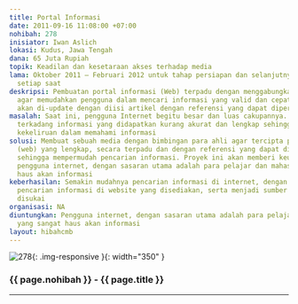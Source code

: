 ```yaml
---
title: Portal Informasi
date: 2011-09-16 11:08:00 +07:00
nohibah: 278
inisiator: Iwan Aslich
lokasi: Kudus, Jawa Tengah
dana: 65 Juta Rupiah
topik: Keadilan dan kesetaraan akses terhadap media
lama: Oktober 2011 – Februari 2012 untuk tahap persiapan dan selanjutnya akan di-update
  setiap saat
deskripsi: Pembuatan portal informasi (Web) terpadu dengan menggabungkan semua kategori
  agar memudahkan pengguna dalam mencari informasi yang valid dan cepat. Portal ini
  akan di-update dengan diisi artikel dengan referensi yang dapat dipercaya
masalah: Saat ini, pengguna Internet begitu besar dan luas cakupannya. Akan tetapi,
  terkadang informasi yang didapatkan kurang akurat dan lengkap sehingga dapat menimbulkan
  kekeliruan dalam memahami informasi
solusi: Membuat sebuah media dengan bimbingan para ahli agar tercipta portal informasi
  (web) yang lengkap, secara terpadu dan dengan referensi yang dapat dipertanggungjawabkan
  sehingga mempermudah pencarian informasi. Proyek ini akan memberi keuntungan kepada
  pengguna internet, dengan sasaran utama adalah para pelajar dan mahasiswa yang sangat
  haus akan informasi
keberhasilan: Semakin mudahnya pencarian informasi di internet, dengan semakin banyaknya
  pencarian informasi di website yang disediakan, serta menjadi sumber referensi yang
  disukai
organisasi: NA
diuntungkan: Pengguna internet, dengan sasaran utama adalah para pelajar dan mahasiswa
  yang sangat haus akan informasi
layout: hibahcmb
---
```


![278](/static/img/hibahcmb/278.png){: .img-responsive }{: width="350" }

### {{ page.nohibah }} - {{ page.title }}

---
